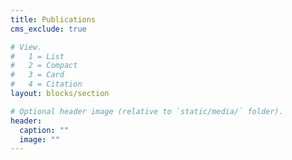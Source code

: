 ```yaml
---
title: Publications
cms_exclude: true

# View.
#   1 = List
#   2 = Compact
#   3 = Card
#   4 = Citation
layout: blocks/section

# Optional header image (relative to `static/media/` folder).
header:
  caption: ""
  image: ""
---
```

